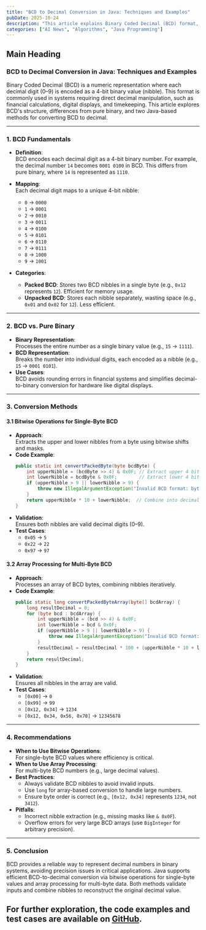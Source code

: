 ```yaml
---
title: "BCD to Decimal Conversion in Java: Techniques and Examples"
pubDate: 2025-10-24
description: "This article explains Binary Coded Decimal (BCD) format, its applications, and two Java methods for converting BCD to decimal using bitwise operations and array processing."
categories: ["AI News", "Algorithms", "Java Programming"]
---
```


## Main Heading

### BCD to Decimal Conversion in Java: Techniques and Examples

Binary Coded Decimal (BCD) is a numeric representation where each decimal digit (0–9) is encoded as a 4-bit binary value (nibble). This format is commonly used in systems requiring direct decimal manipulation, such as financial calculations, digital displays, and timekeeping. This article explores BCD's structure, differences from pure binary, and two Java-based methods for converting BCD to decimal.

---

### 1. BCD Fundamentals

- **Definition**:  
  BCD encodes each decimal digit as a 4-bit binary number. For example, the decimal number `14` becomes `0001 0100` in BCD. This differs from pure binary, where `14` is represented as `1110`.

- **Mapping**:  
  Each decimal digit maps to a unique 4-bit nibble:  
  - `0` → `0000`  
  - `1` → `0001`  
  - `2` → `0010`  
  - `3` → `0011`  
  - `4` → `0100`  
  - `5` → `0101`  
  - `6` → `0110`  
  - `7` → `0111`  
  - `8` → `1000`  
  - `9` → `1001`  

- **Categories**:  
  - **Packed BCD**: Stores two BCD nibbles in a single byte (e.g., `0x12` represents `12`). Efficient for memory usage.  
  - **Unpacked BCD**: Stores each nibble separately, wasting space (e.g., `0x01` and `0x02` for `12`). Less efficient.  

---

### 2. BCD vs. Pure Binary

- **Binary Representation**:  
  Processes the entire number as a single binary value (e.g., `15` → `1111`).  
- **BCD Representation**:  
  Breaks the number into individual digits, each encoded as a nibble (e.g., `15` → `0001 0101`).  
- **Use Cases**:  
  BCD avoids rounding errors in financial systems and simplifies decimal-to-binary conversion for hardware like digital displays.

---

### 3. Conversion Methods

#### 3.1 Bitwise Operations for Single-Byte BCD

- **Approach**:  
  Extracts the upper and lower nibbles from a byte using bitwise shifts and masks.  
- **Code Example**:  
  ```java
  public static int convertPackedByte(byte bcdByte) {
      int upperNibble = (bcdByte >> 4) & 0x0F; // Extract upper 4 bits
      int lowerNibble = bcdByte & 0x0F;        // Extract lower 4 bits
      if (upperNibble > 9 || lowerNibble > 9) {
          throw new IllegalArgumentException("Invalid BCD format: byte 0x%02X contains non-decimal digit.");
      }
      return upperNibble * 10 + lowerNibble;  // Combine into decimal
  }
  ```
- **Validation**:  
  Ensures both nibbles are valid decimal digits (0–9).  
- **Test Cases**:  
  - `0x05` → `5`  
  - `0x22` → `22`  
  - `0x97` → `97`  

#### 3.2 Array Processing for Multi-Byte BCD

- **Approach**:  
  Processes an array of BCD bytes, combining nibbles iteratively.  
- **Code Example**:  
  ```java
  public static long convertPackedByteArray(byte[] bcdArray) {
      long resultDecimal = 0;
      for (byte bcd : bcdArray) {
          int upperNibble = (bcd >> 4) & 0x0F;
          int lowerNibble = bcd & 0x0F;
          if (upperNibble > 9 || lowerNibble > 9) {
              throw new IllegalArgumentException("Invalid BCD format: nibble contains non-decimal digit.");
          }
          resultDecimal = resultDecimal * 100 + (upperNibble * 10 + lowerNibble); // Shift and combine
      }
      return resultDecimal;
  }
  ```
- **Validation**:  
  Ensures all nibbles in the array are valid.  
- **Test Cases**:  
  - `[0x00]` → `0`  
  - `[0x99]` → `99`  
  - `[0x12, 0x34]` → `1234`  
  - `[0x12, 0x34, 0x56, 0x78]` → `12345678`  

---

### 4. Recommendations

- **When to Use Bitwise Operations**:  
  For single-byte BCD values where efficiency is critical.  
- **When to Use Array Processing**:  
  For multi-byte BCD numbers (e.g., large decimal values).  
- **Best Practices**:  
  - Always validate BCD nibbles to avoid invalid inputs.  
  - Use `long` for array-based conversion to handle large numbers.  
  - Ensure byte order is correct (e.g., `[0x12, 0x34]` represents `1234`, not `3412`).  
- **Pitfalls**:  
  - Incorrect nibble extraction (e.g., missing masks like `& 0x0F`).  
  - Overflow errors for very large BCD arrays (use `BigInteger` for arbitrary precision).  

---

### 5. Conclusion

BCD provides a reliable way to represent decimal numbers in binary systems, avoiding precision issues in critical applications. Java supports efficient BCD-to-decimal conversion via bitwise operations for single-byte values and array processing for multi-byte data. Both methods validate inputs and combine nibbles to reconstruct the original decimal value.

For further exploration, the code examples and test cases are available on [GitHub](https://www.baeldung.com/java-bcd-decimal).  
---